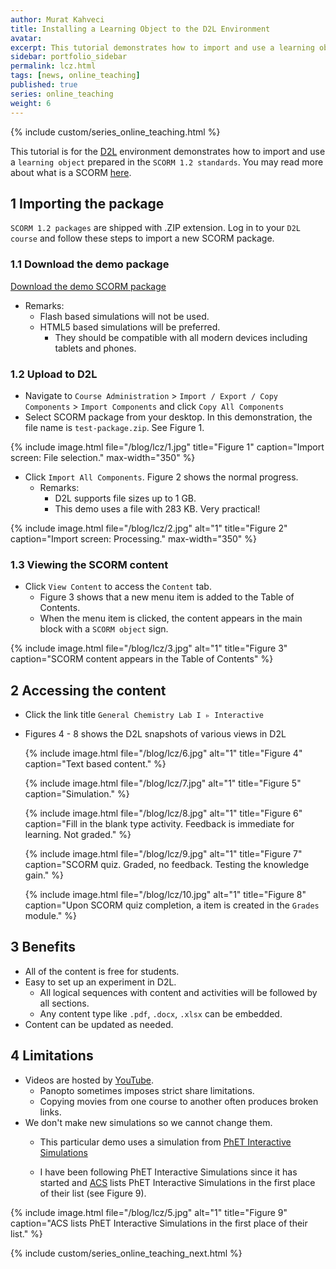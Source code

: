```yaml
---
author: Murat Kahveci
title: Installing a Learning Object to the D2L Environment
avatar: 
excerpt: This tutorial demonstrates how to import and use a learning object prepared in SCORM 1.2 standards.
sidebar: portfolio_sidebar
permalink: lcz.html
tags: [news, online_teaching]
published: true 
series: online_teaching
weight: 6 
---
```

{% include custom/series_online_teaching.html %}

This tutorial is for the [D2L](https://d2l.depaul.edu/d2l/home) environment demonstrates how to import and use a `learning object` prepared in the `SCORM 1.2 standards`. You may read more about what is a SCORM [here](https://scorm.com/scorm-explained/?utm_source=google&utm_medium=natural_search).

## 1 Importing the package

`SCORM 1.2 packages` are shipped with .ZIP extension. Log in to your `D2L course` and follow these steps to import a new SCORM package.

### 1.1 Download the demo package

<a class="button button--success button--rounded button--lg" href="/scorm-packages/test-package.zip"><i class="fas fa-download"></i> Download the demo SCORM package</a>

* Remarks:  
  - Flash based simulations will not be used.
  - HTML5 based simulations will be preferred.
      - They should be compatible with all modern devices including tablets and phones.

### 1.2 Upload to D2L

* Navigate to `Course Administration` > `Import / Export / Copy Components` > `Import Components` and click `Copy All Components`
* Select SCORM package from your desktop. In this demonstration, the file name is `test-package.zip`. See Figure 1.

{% include image.html 
   file="/blog/lcz/1.jpg"
   title="Figure 1"
   caption="Import screen: File selection."  max-width="350" %}

* Click `Import All Components`. Figure 2 shows the normal progress. 
  - Remarks:
    - D2L supports file sizes up to 1 GB.
    - This demo uses a file with 283 KB. Very practical! 

{% include image.html 
   file="/blog/lcz/2.jpg" alt="1"
   title="Figure 2"
   caption="Import screen: Processing." max-width="350" %}

### 1.3 Viewing the SCORM content      

* Click `View Content` to access the `Content` tab.
  - Figure 3 shows that a new menu item is added to the Table of Contents.
  - When the menu item is clicked, the content appears in the main block with a `SCORM object` sign.

{% include image.html 
   file="/blog/lcz/3.jpg" alt="1"
   title="Figure 3"
   caption="SCORM content appears in the Table of Contents" %}

## 2 Accessing the content

- Click the link title `General Chemistry Lab I ▹ Interactive`
- Figures 4 - 8 shows the D2L snapshots of various views in D2L

    {% include image.html 
   file="/blog/lcz/6.jpg" alt="1"
   title="Figure 4"
   caption="Text based content." %} 

    {% include image.html 
   file="/blog/lcz/7.jpg" alt="1"
   title="Figure 5"
   caption="Simulation." %}  

    {% include image.html 
   file="/blog/lcz/8.jpg" alt="1"
   title="Figure 6"
   caption="Fill in the blank type activity. Feedback is immediate for learning. Not graded." %}  

    {% include image.html 
   file="/blog/lcz/9.jpg" alt="1"
   title="Figure 7"
   caption="SCORM quiz. Graded, no feedback. Testing the knowledge gain." %} 

   {% include image.html 
   file="/blog/lcz/10.jpg" alt="1"
   title="Figure 8"
   caption="Upon SCORM quiz completion, a item is created in the `Grades` module." %}

## 3 Benefits

- All of the content is free for students.
- Easy to set up an experiment in D2L.
  - All logical sequences with content and activities will be followed by all sections.
  - Any content type like `.pdf`, `.docx`, `.xlsx` can be embedded.
- Content can be updated as needed.

## 4 Limitations

- Videos are hosted by [YouTube](https://www.youtube.com).
  - Panopto sometimes imposes strict share limitations.
  - Copying movies from one course to another often produces broken links.
- We don't make new simulations so we cannot change them. 
  - This particular demo uses a simulation from [PhET Interactive Simulations](https://phet.colorado.edu)

  - I have been following PhET Interactive Simulations since it has started and [ACS](https://www.acs.org/content/acs/en/education/students/highschool/chemistryclubs/activities/simulations.html) lists PhET Interactive Simulations in the first place of their list (see Figure 9).

{% include image.html 
   file="/blog/lcz/5.jpg" alt="1"
   title="Figure 9"
   caption="ACS lists PhET Interactive Simulations in the first place of their list." %}   

{% include custom/series_online_teaching_next.html %}
